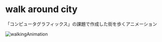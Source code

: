 # walk around city
「コンピュータグラフィックス」の課題で作成した街を歩くアニメーション

![walkingAnimation](https://gyazo.com/0ccf23905798a4efdb6c843f95e5bfd6)
